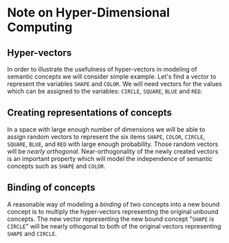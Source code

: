 # Note on Hyper-Dimensional Computing

## Hyper-vectors

In order to illustrate the usefulness of hyper-vectors in modeling of semantic concepts we will consider simple example.
Let's find a vector to represent the variables `SHAPE` and `COLOR`. We will need vectors for the values which can be assigned to the variables: `CIRCLE`, `SQUARE`, `BLUE` and `RED`.

## Creating representations of concepts

In a space with large enough number of dimensions  we will be able to assign random vectors to represent the six items `SHAPE`, `COLOR`, `CIRCLE`, `SQUARE`, `BLUE`, and `RED` with large enough probability. Those random vectors will be _nearly orthogonal_. Near-orthogonality of the newly created vectors is an important property which will model the independence of semantic concepts such as `SHAPE` and `COLOR`. 

## Binding of concepts

A reasonable way of modeling a _binding_ of two concepts into a new bound concept is to multiply the hyper-vectors representing the original unbound concepts. The new vector representing the new bound concept "`SHAPE` is `CIRCLE`" will be nearly othogonal to both of the original vectors representing `SHAPE` and `CIRCLE`.  
